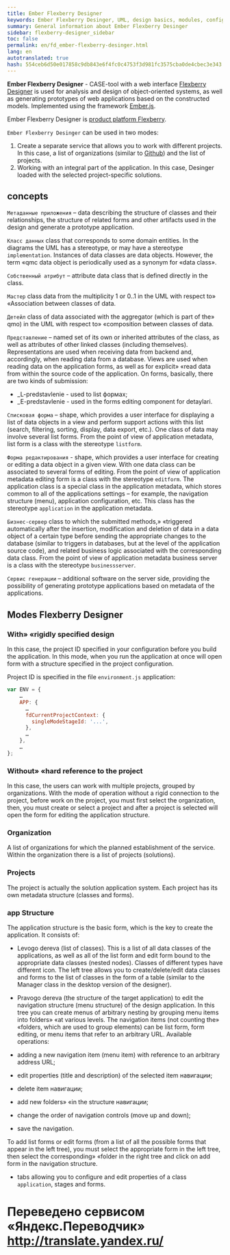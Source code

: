 ```yaml
--- 
title: Ember Flexberry Designer 
keywords: Ember Flexberry Desinger, UML, design basics, modules, configure 
summary: General information about Ember Flexberry Desinger 
sidebar: flexberry-designer_sidebar 
toc: false 
permalink: en/fd_ember-flexberry-desinger.html 
lang: en 
autotranslated: true 
hash: 554ceb6d50e017858c9db843e6f4fc0c4753f3d981fc3575cba0de4cbec3e343 
--- 
```


**Ember Flexberry Designer** - CASE-tool with a web interface [Flexberry Designer](fd_landing_page.html) is used for analysis and design of object-oriented systems, as well as generating prototypes of web applications based on the constructed models. Implemented using the framework [Ember.js](https://ru.wikipedia.org/wiki/Ember.js). 

Ember Flexberry Designer is [product platform Flexberry](fp_platform-structure.html). 

`Ember Flexberry Desinger` can be used in two modes: 

1. Create a separate service that allows you to work with different projects. In this case, a list of organizations (similar to [Github](https://github.com)) and the list of projects. 
2. Working with an integral part of the application. In this case, Desinger loaded with the selected project-specific solutions. 

## concepts 

`Метаданные приложения` – data describing the structure of classes and their relationships, the structure of related forms and other artifacts used in the design and generate a prototype application. 

`Класс данных` class that corresponds to some domain entities. In the diagrams the UML has a stereotype, or may have a stereotype `implementation`. Instances of data classes are data objects. However, the term «qmc data object is periodically used as a synonym for «data class». 

`Собственный атрибут` – attribute data class that is defined directly in the class. 

`Мастер` class data from the multiplicity 1 or 0..1 in the UML with respect to» «Association between classes of data. 

`Детейл` class of data associated with the aggregator (which is part of the» qmo) in the UML with respect to» «composition between classes of data. 

`Представление` – named set of its own or inherited attributes of the class, as well as attributes of other linked classes (including themselves). Representations are used when receiving data from backend and, accordingly, when reading data from a database. Views are used when reading data on the application forms, as well as for explicit» «read data from within the source code of the application. On forms, basically, there are two kinds of submission: 

* _L-predstavlenie - used to list формах; 
* _E-predstavlenie - used in the forms editing component for detaylari.

`Списковая форма` – shape, which provides a user interface for displaying a list of data objects in a view and perform support actions with this list (search, filtering, sorting, display, data export, etc.). One class of data may involve several list forms. From the point of view of application metadata, list form is a class with the stereotype `listform`. 

`Форма редактирования` - shape, which provides a user interface for creating or editing a data object in a given view. With one data class can be associated to several forms of editing. From the point of view of application metadata editing form is a class with the stereotype `editform`. 
The application class is a special class in the application metadata, which stores common to all of the applications settings – for example, the navigation structure (menu), application configuration, etc. This class has the stereotype `application` in the application metadata. 

`Бизнес-сервер` class to which the submitted methods,» «triggered automatically after the insertion, modification and deletion of data in a data object of a certain type before sending the appropriate changes to the database (similar to triggers in databases, but at the level of the application source code), and related business logic associated with the corresponding data class. From the point of view of application metadata business server is a class with the stereotype `businessserver`. 

`Сервис генерации` – additional software on the server side, providing the possibility of generating prototype applications based on metadata of the applications. 

## Modes Flexberry Designer 

### With» «rigidly specified design 

In this case, the project ID specified in your configuration before you build the application. In this mode, when you run the application at once will open form with a structure specified in the project configuration. 

Project ID is specified in the file `environment.js` application: 

```javascript
var ENV = {    
    …
    APP: {
      …
      fdCurrentProjectContext: {
        singleModeStageId: '...',
      },
      …
    },
    …
};
``` 

### Without» «hard reference to the project 

In this case, the users can work with multiple projects, grouped by organizations. 
With the mode of operation without a rigid connection to the project, before work on the project, you must first select the organization, then, you must create or select a project and after a project is selected will open the form for editing the application structure. 

### Organization 

A list of organizations for which the planned establishment of the service. Within the organization there is a list of projects (solutions). 

### Projects 

The project is actually the solution application system. Each project has its own metadata structure (classes and forms). 

### app Structure 

The application structure is the basic form, which is the key to create the application. It consists of: 

* Levogo dereva (list of classes). This is a list of all data classes of the applications, as well as all of the list form and edit form bound to the appropriate data classes (nested nodes). Classes of different types have different icon. The left tree allows you to create/delete/edit data classes and forms to the list of classes in the form of a table (similar to the Manager class in the desktop version of the designer). 
* Pravogo dereva (the structure of the target application) to edit the navigation structure (menu structure) of the design application. In this tree you can create menus of arbitrary nesting by grouping menu items into folders» «at various levels. The navigation items (not counting the» «folders, which are used to group elements) can be list form, form editing, or menu items that refer to an arbitrary URL. Available operations: 

* adding a new navigation item (menu item) with reference to an arbitrary address URL; 
* edit properties (title and description) of the selected item навигации; 
* delete item навигации; 
* add new folders» «in the structure навигации; 
* change the order of navigation controls (move up and down); 
* save the navigation. 

To add list forms or edit forms (from a list of all the possible forms that appear in the left tree), you must select the appropriate form in the left tree, then select the corresponding» «folder in the right tree and click on add form in the navigation structure. 
* tabs allowing you to configure and edit properties of a class `application`, stages and forms. 



 # Переведено сервисом «Яндекс.Переводчик» http://translate.yandex.ru/